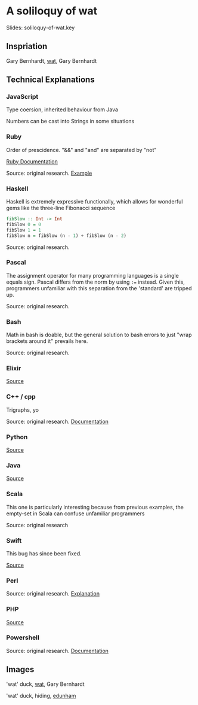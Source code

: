 # A soliloquy of wat

Slides: soliloquy-of-wat.key

## Inspriation

Gary Bernhardt, [wat](https://www.destroyallsoftware.com/talks/wat), Gary Bernhardt

## Technical Explanations

### JavaScript

Type coersion, inherited behaviour from Java

Numbers can be cast into Strings in some situations

### Ruby

Order of prescidence. "&&" and "and" are separated by "not"

[Ruby Documentation](http://ruby-doc.org/core-2.0.0/doc/syntax/precedence_rdoc.html)

Source: original research. [Example](https://whatthefuckruby.tumblr.com/post/70164947137/irb-not-true-false-true-irb-not-true)


### Haskell

Haskell is extremely expressive functionally, which allows for wonderful gems like the three-line Fibonacci sequence

```haskell
fibSlow :: Int -> Int
fibSlow 0 = 0
fibSlow 1 = 1
fibSlow n = fibSlow (n - 1) + fibSlow (n - 2)
```

Source: original research.

### Pascal

The assignment operator for many programming languages is a single equals sign. Pascal differs from the norm by using `:=` instead. Given this, programmers unfamiliar with this separation from the 'standard' are tripped up. 

Source: original research. 


### Bash

Math in bash is doable, but the general solution to bash errors to just "wrap brackets around it" prevails here. 

Source: original research. 


### Elixir

[Source](http://www.cursingthedarkness.com/2015/10/the-definitive-all-dancing-all-complete.html)

### C++ / cpp

Trigraphs, yo


Source: original research. [Documentation](http://stackoverflow.com/questions/1234582/purpose-of-trigraph-sequences-in-c)


### Python

[Source](www.youtube.com/watch?v=sH4XF6pKKmk)

### Java

[Source](http://stackoverflow.com/a/2001861/124019)

### Scala

This one is particularly interesting because from previous examples, the empty-set in Scala can confuse unfamiliar programmers

Source: original research

### Swift

This bug has since been fixed. 

[Source](https://bugs.swift.org/browse/SR-305)

### Perl

Source: original research. [Explanation](http://stackoverflow.com/a/14046720/124019)

### PHP

[Source](http://stackoverflow.com/a/14046720/124019)

### Powershell

Source: original research. [Documentation](http://fuckpowershell.tumblr.com/post/31777924330/fuck-using-standard-operands)


## Images

'wat' duck, [wat](https://www.destroyallsoftware.com/talks/wat), Gary Bernhardt

'wat' duck, hiding, [edunham](https://500px.com/photo/140476163/wat-by-edunham)
